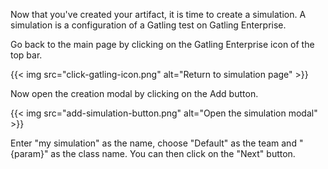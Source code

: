 Now that you've created your artifact, it is time to create a simulation. 
A simulation is a configuration of a Gatling test on Gatling Enterprise.

Go back to the main page by clicking on the Gatling Enterprise icon of the top bar.

{{< img src="click-gatling-icon.png" alt="Return to simulation page" >}}

Now open the creation modal by clicking on the Add button.

{{< img src="add-simulation-button.png" alt="Open the simulation modal" >}}

Enter "my simulation" as the name, choose "Default" as the team and "{param}" as the class name. You can then click on the "Next" button.
